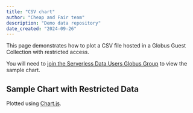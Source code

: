```yaml
---
title: "CSV chart"
author: "Cheap and Fair team"
description: "Demo data repository"
date_created: "2024-09-26"
---
```




<script src="https://unpkg.com/@globus/sdk/dist/umd/globus.production.js"></script>

<script src="https://cdn.jsdelivr.net/npm/chart.js@4.4.4/dist/chart.umd.min.js"></script>


This page demonstrates how to plot a CSV file hosted in a Globus Guest Collection with restricted access.

You will need to <a href="https://app.globus.org/groups/XXXXX/join">join the Serverless Data Users Globus Group</a> to view the sample chart.

<button id="sign-in" style="display: none">Sign In</button>
<button id="sign-out"  style="display: none">Sign Out</button>

<code id="user-information"></code>

<div id="canvas">
<h2>Sample Chart with Restricted Data</h2>
<p>Plotted using <a href="https://www.chartjs.org/docs/latest/getting-started/">Chart.js</a>.</p>
<canvas id="chart"></canvas>
</div>


<script type="text/javascript">
     /* Your Collection UUID */
      const collection = '85017645-30ef-4519-abbb-a73811b914b7';

      /* Your new cient ID */
      const client_id = '1dc53da9-4f45-43b2-b75f-54368fed256c';

      globus.logger.setLogger(console);
      globus.logger.setLogLevel('DEBUG');

      const manager = globus.authorization.create({
          /**
           * Your registered Globus Application client ID.
           */
          client: client_id,
          /**
           * The redirect URL for your application.
           * This URL should also be added to your Globus Application configuration.
           */
          redirect: 'https://rpwagner.github.io/cheapandfair-template/chart-restricted.html',
          scopes: `openid profile email https://auth.globus.org/scopes/${collection}/https`,
          /**
           * This will enable the use of refresh tokens - you probably want this!
           */ 
          useRefreshTokens: true,
      });

      manager.handleCodeRedirect();

      const UI = {
          SIGN_IN: document.getElementById('sign-in'),
          SIGN_OUT: document.getElementById('sign-out'),
          USER_INFO: document.getElementById('user-information'),
	  CANVAS: document.getElementById('canvas'),
	  CHART: document.getElementById('chart'),
      };

      UI.SIGN_IN.addEventListener('click', () => {
          /**
           * This will redirect the user to the Globus Auth login page.
           */
          manager.login();
      });

      UI.SIGN_OUT.addEventListener('click', () => {
          /**
           * This will revoke the user's tokens and clear the stored state.
           */
          manager.revoke();
          // 
          UI.USER_INFO.innerText = '';
          UI.CHART.style.display = 'none';
	  UI.CANVAS.style.display = 'none';
          UI.SIGN_OUT.style.display = 'none';
	  UI.SIGN_IN.style.display = 'block';
      });

      const queryString = window.location.search;
      console.log(queryString);
      const searchParams = new URLSearchParams(queryString);
      csv_url = searchParams.get("csv");
      console.log(csv_url);

      if (manager.authenticated) {
          UI.USER_INFO.innerText = `Welcome, ${manager.user.name}!`;
          UI.SIGN_OUT.style.display = 'block';
	  UI.CANVAS.style.display = 'block';
	  
	  var request = new XMLHttpRequest();
      	  request.onreadystatechange = function() {
	      if (this.readyState == 4 && this.status == 200) {
	      	 const csv = request.responseText;
	      	 var lines = csv.split("\n");
	      	 var column_labels = lines[0].split(",");
	      	 console.log(column_labels);
	      	 var csv_data_rows = {};

		 for(var i = 0; i < column_labels.length; i++){
		     csv_data_rows[column_labels[i]] = [];
	      	 };

	      	 for(var i = 1; i < lines.length; i++){
		     var currentline = lines[i].split(",");
		     for(var j=0; j < column_labels.length; j++){
		         csv_data_rows[[column_labels[j]]].push(Number(currentline[j]));
		     }
	          }
	      
	          const cfg = {
	     	      type: 'line',
		      data: {
		      	    labels: csv_data_rows[column_labels[0]],
			    datasets: [{
			    	      label: column_labels[1],
				      data: csv_data_rows[column_labels[1]]
                                      }]
		             },
		      options: {
		               scales: {
			               y: {
			                   display: true,
			                   type: 'logarithmic',
			                  }
		                        }
		                 }
	                 }

	           new Chart(UI.CHART, cfg);
	      }
      	  };
          request.onloadend = function() {
              if(request.status == 403) {
		console.log('Not authorized for the data, got a 403');
		UI.USER_INFO.innerText = `${manager.user.name}, you are not authorized to load the data. Did you join the the XXXX Globus Group?`;
      		UI.CHART.style.display = 'none';
		UI.CANVAS.style.display = 'none';
	    };
	  };
          request.open("GET", csv_url, true);
	  request.setRequestHeader('Authorization', `Bearer ${manager.tokens.gcs(collection).access_token}`);      
          request.send();
      } else {
          UI.SIGN_IN.style.display = 'block';
	  UI.CHART.style.display = 'none';
	  UI.CANVAS.style.display = 'none';
      }
</script>
